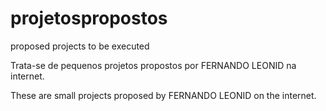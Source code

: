 # projetospropostos
proposed projects to be executed

Trata-se de pequenos projetos propostos por FERNANDO LEONID na internet.

These are small projects proposed by FERNANDO LEONID on the internet.
